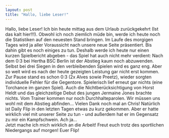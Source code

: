 ```yaml
---
layout: post
title: "Hallo, liebe Leser!"
---
```


Hallo, liebe Leser! Ich bin heute mittag aus dem Urlaub zurückgekehrt (Ist das kalt hier!!!). Obwohl ich noch ziemlich müde bin, werde ich heute noch die Statistiken auf den neuesten Stand bringen. Im Laufe des morgigen Tages wird ja aller Voraussicht nach unsere neue Seite präsentiert. Bis dahin gibt es noch einiges zu tun. Deshalb werde ich heute nur einen kurzen Spielbericht abgeben - das Spiel hat auch nicht mehr verdient: Nach dem 0:3 bei Hertha BSC Berlin ist der Abstieg kaum noch abzuwenden. Selbst bei drei Siegen in den verbleibenden Spielen wird es ganz eng. Aber so weit wird es nach der heute gezeigten Leistung gar nicht erst kommen. Zur Pause stand es schon 0:3 (2x Alves sowie Preetz), wieder sorgten individuelle Fehler für die Gegentore. Spielerisch lief erneut gar nichts (eine Torchance im ganzen Spiel). Auch die Nichtberücksichtigung von Horst Heldt und das gleichzeitige Debut des jungen Jermaine Jones brachte nichts. Vom Trainer kommen nur noch Durchhalteparolen. Wir müssen uns wohl mit dem Abstieg abfinden... Vielen Dank noch mal an Chris! Natürlich ist Daily Flip in den letzten Tagen etwas zu kurz gekommen. Aber er hatte wirklich viel mit unserer Seite zu tun - und außerdem hat er im Gegensatz zu mir ein Kampfschwein. Ach ja...  
Jetzt mache ich mich wirklich an die Arbeit! Freut euch trotz des sportlichen Niedergangs auf morgen! Euer Flip!
